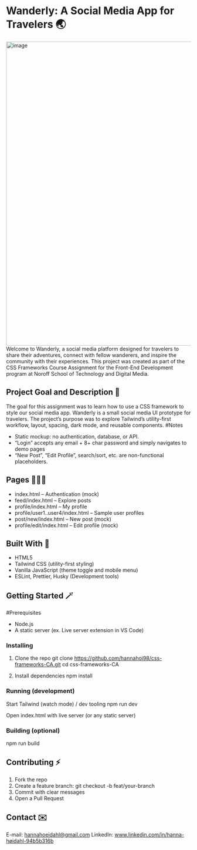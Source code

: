 # Wanderly: A Social Media App for Travelers 🌏
<img width="1469" height="829" alt="image" src="https://github.com/user-attachments/assets/5c01f98b-1a58-4174-839d-8c4a6a3bdaa7" />
Welcome to Wanderly, a social media platform designed for travelers to share their adventures, connect with fellow wanderers, and inspire the community with their experiences. This project was created as part of the CSS Frameworks Course Assignment for the Front-End Development program at Noroff School of Technology and Digital Media.

## Project Goal and Description 💫
The goal for this assignment was to learn how to use a CSS framework to style our social media app.
Wanderly is a small social media UI prototype for travelers. The project’s purpose was to explore Tailwind’s utility-first workflow, layout, spacing, dark mode, and reusable components.
#Notes
- Static mockup: no authentication, database, or API.
- “Login” accepts any email + 8+ char password and simply navigates to demo pages
- “New Post”, “Edit Profile”, search/sort, etc. are non-functional placeholders.

## Pages 👩🏽‍💻
- index.html – Authentication (mock)
- feed/index.html – Explore posts
- profile/index.html – My profile
- profile/user1..user4/index.html – Sample user profiles
- post/new/index.html – New post (mock)
- profile/edit/index.html – Edit profile (mock)

## Built With 🚀
- HTML5
- Tailwind CSS (utility-first styling)
- Vanilla JavaScript (theme toggle and mobile menu)
- ESLint, Prettier, Husky (Development tools)

## Getting Started  🪄
#Prerequisites
- Node.js
- A static server (ex. Live server extension in VS Code)

### Installing 
1) Clone the repo
git clone https://github.com/hannahoi98/css-frameworks-CA.git
cd css-frameworks-CA

2) Install dependencies
npm install

### Running (development)
Start Tailwind (watch mode) / dev tooling
npm run dev

Open index.html with live server (or any static server)

### Building (optional)
npm run build

## Contributing ⚡️
1. Fork the repo
2. Create a feature branch: git checkout -b feat/your-branch
3. Commit with clear messages
4. Open a Pull Request

## Contact ✉️
E-mail: hannahoeidahl@gmail.com
LinkedIn: www.linkedin.com/in/hanna-høidahl-94b5b316b
